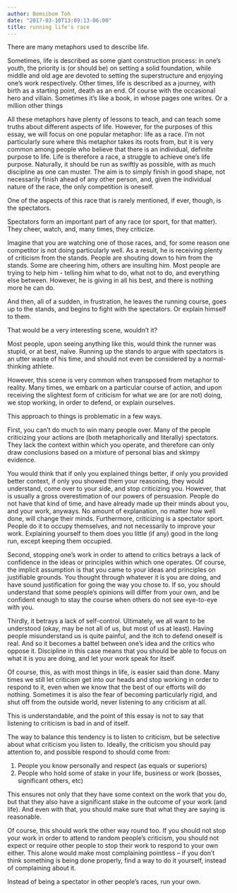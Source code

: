 ```yaml
---
author: Bemsibom Toh
date: "2017-03-10T13:09:13-06:00"
title: running life's race
---
```


There are many metaphors used to describe life. 

Sometimes, life is described as some giant construction process: in one’s youth, the priority is (or should be) on setting a solid foundation, while middle and old age are devoted to setting the superstructure and enjoying one’s work respectively. Other times, life is described as a journey, with birth as a starting point, death as an end. Of course with the occasional hero and villain. Sometimes it’s like a book, in whose pages one writes. Or a million other things

All these metaphors have plenty of lessons to teach, and can teach some truths about different aspects of life. 
However, for the purposes of this essay, we will focus on one popular metaphor: life as a race.
I’m not particularly sure where this metaphor takes its roots from, but it is very common among people who believe that there is an individual, definite purpose to life. Life is therefore a race, a struggle to achieve one’s life purpose. Naturally, it should be run as swiftly as possible, with as much discipline as one can muster. The aim is to simply finish in good shape, not necessarily finish ahead of any other person, and, given the individual nature of the race, the only competition is oneself.

One of the aspects of this race that is rarely mentioned, if ever, though, is the spectators.

Spectators form an important part of any race (or sport, for that matter). They cheer, watch, and, many times, they criticize.

Imagine that you are watching one of those races, and, for some reason one competitor is not doing particularly well. As a result, he is receiving plenty of criticism from the stands. People are shouting down to him from the stands. Some are cheering him, others are insulting him. Most people are trying to help him - telling him what to do, what not to do, and everything else between. However, he is giving in all his best, and there is nothing more he can do.

And then, all of a sudden, in frustration, he leaves the running course, goes up to the stands, and begins to fight with the spectators. Or explain himself to them.

That would be a very interesting scene, wouldn’t it?

Most people, upon seeing anything like this, would think the runner was stupid, or at best, naïve. Running up the stands to argue with spectators is an utter waste of his time, and should not even be considered by a normal-thinking athlete.

However, this scene is very common when transposed from metaphor to reality. Many times, we embark on a particular course of action, and upon receiving the slightest form of criticism for what we are (or are not) doing, we stop working, in order to defend, or explain ourselves.

This approach to things is problematic in a few ways.

First, you can’t do much to win many people over. Many of the people criticizing your actions are (both metaphorically and literally) spectators. They lack the context within which you operate, and therefore can only draw conclusions based on a mixture of personal bias and skimpy evidence. 

You would think that if only you explained things better, if only you provided better context, if only you showed them your reasoning, they would understand, come over to your side, and stop criticizing you. However, that is usually a gross overestimation of our powers of persuasion. People do not have that kind of time, and have already made up their minds about you, and your work, anyways. No amount of explanation, no matter how well done, will change their minds. Furthermore, criticizing is a spectator sport. People do it to occupy themselves, and not necessarily to improve your work. Explaining yourself to them does you little (if any) good in the long run, except keeping them occupied.

Second, stopping one’s work in order to attend to critics betrays a lack of confidence in the ideas or principles within which one operates. Of course, the implicit assumption is that you came to your ideas and principles on justifiable grounds. You thought through whatever it is you are doing, and have sound justification for going the way you chose to. If so, you should understand that some people’s opinions will differ from your own, and be confident enough to stay the course when others do not see eye-to-eye with you.

Thirdly, it betrays a lack of self-control. Ultimately, we all want to be understood (okay, may be not all of us, but most of us at least). Having people misunderstand us is quite painful, and the itch to defend oneself is real. And so it becomes a battel between one’s idea and the critics who oppose it. Discipline in this case means that you should be able to focus on what it is you are doing, and let your work speak for itself.

Of course, this, as with most things in life, is easier said than done. Many times we still let criticism get into our heads and stop working in order to respond to it, even when we know that the best of our efforts will do nothing. Sometimes it is also the fear of becoming particularly rigid, and shut off from the outside world, never listening to any criticism at all.

This is understandable, and the point of this essay is not to say that listening to criticism is bad in and of itself.

The way to balance this tendency is to listen to criticism, but be selective about what criticism you listen to. Ideally, the criticism you should pay attention to, and possible respond to should come from:
1.	People you know personally and respect (as equals or superiors)
2.	People who hold some of stake in your life, business or work (bosses, significant others, etc)

This ensures not only that they have some context on the work that you do, but that they also have a significant stake in the outcome of your work (and life). And even with that, you should make sure that what they are saying is reasonable.

Of course, this should work the other way round too. If you should not stop your work in order to attend to random people’s criticism, you should not expect or require other people to stop their work to respond to your own either. This alone would make most complaining pointless – if you don’t think something is being done properly, find a way to do it yourself, instead of complaining about it.

Instead of being a spectator in other people’s races, run your own.
